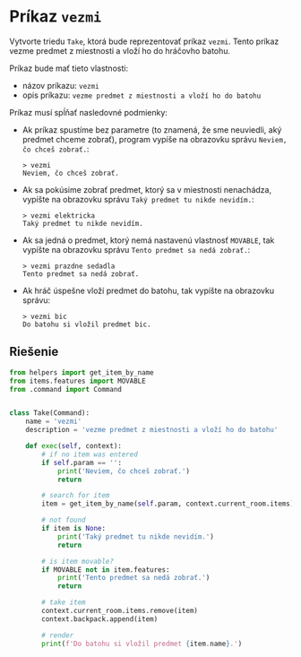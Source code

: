# Príkaz `vezmi`

Vytvorte triedu `Take`, ktorá bude reprezentovať príkaz `vezmi`. Tento príkaz vezme predmet z miestnosti a vloží ho
do hráčovho batohu.

Príkaz bude mať tieto vlastnosti:

* názov príkazu: `vezmi`
* opis príkazu: `vezme predmet z miestnosti a vloží ho do batohu`

Príkaz musí spĺňať nasledovné podmienky:

   * Ak príkaz spustíme bez parametre (to znamená, že sme neuviedli, aký predmet chceme zobrať), program vypíše na
     obrazovku správu `Neviem, čo chceš zobrať.`:

      ```
      > vezmi
      Neviem, čo chceš zobrať.
      ```

   * Ak sa pokúsime zobrať predmet, ktorý sa v miestnosti nenachádza, vypíšte na obrazovku správu `Taký predmet tu
     nikde nevidím.`:

     ```
     > vezmi elektricka
     Taký predmet tu nikde nevidím.
     ```

   * Ak sa jedná o predmet, ktorý nemá nastavenú vlastnosť `MOVABLE`, tak vypíšte na obrazovku správu `Tento predmet
     sa nedá zobrať.`:

     ```
     > vezmi prazdne sedadla
     Tento predmet sa nedá zobrať.
     ```

   * Ak hráč úspešne vloží predmet do batohu, tak vypíšte na obrazovku správu:

     ```
     > vezmi bic
     Do batohu si vložil predmet bic.
     ```


## Riešenie

```python
from helpers import get_item_by_name
from items.features import MOVABLE
from .command import Command


class Take(Command):
    name = 'vezmi'
    description = 'vezme predmet z miestnosti a vloží ho do batohu'

    def exec(self, context):
        # if no item was entered
        if self.param == '':
            print('Neviem, čo chceš zobrať.')
            return

        # search for item
        item = get_item_by_name(self.param, context.current_room.items)

        # not found
        if item is None:
            print('Taký predmet tu nikde nevidím.')
            return

        # is item movable?
        if MOVABLE not in item.features:
            print('Tento predmet sa nedá zobrať.')
            return

        # take item
        context.current_room.items.remove(item)
        context.backpack.append(item)

        # render
        print(f'Do batohu si vložil predmet {item.name}.')
```
